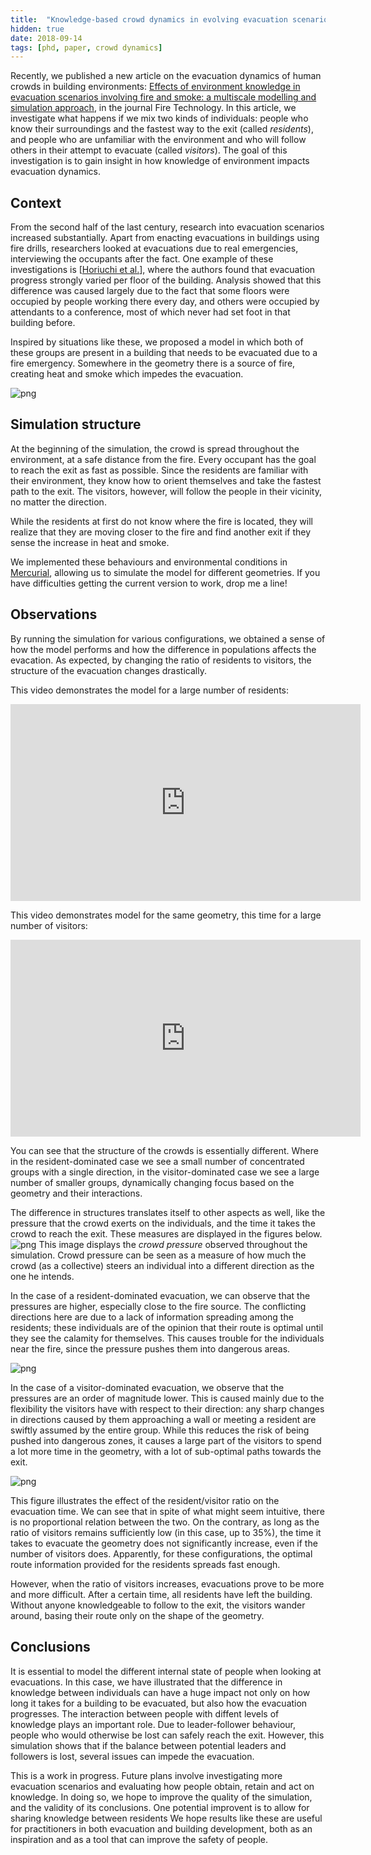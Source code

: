 ```yaml
---
title:  "Knowledge-based crowd dynamics in evolving evacuation scenarios"
hidden: true
date: 2018-09-14
tags: [phd, paper, crowd dynamics]
---
```


Recently, we published a new article on the evacuation dynamics of human crowds in building environments: [Effects of environment knowledge in evacuation scenarios involving fire and smoke: a multiscale modelling and simulation approach](https://link.springer.com/article/10.1007/s10694-018-0743-x), in the journal Fire Technology.
In this article, we investigate what happens if we mix two kinds of individuals: people who know their surroundings and the fastest way to the exit (called *residents*), and people who are unfamiliar with the environment and who will follow others in their attempt to evacuate (called *visitors*). The goal of this investigation is to gain insight in how knowledge of environment impacts evacuation dynamics.
<!--more-->

## Context
From the second half of the last century, research into evacuation scenarios increased substantially. 
Apart from enacting evacuations in buildings using fire drills, researchers looked at evacuations due to real emergencies, interviewing the occupants after the fact. One example of these investigations is \[[Horiuchi et al.](http://www.iafss.org/publications/fss/1/523)\], where the authors found that evacuation progress strongly varied per floor of the building. Analysis showed that this difference was caused largely due to the fact that some floors were occupied by people working there every day, and others were occupied by attendants to a conference, most of which never had set foot in that building before.

Inspired by situations like these, we proposed a model in which both of these groups are present in a building that needs to be evacuated due to a fire emergency.
Somewhere in the geometry there is a source of fire, creating heat and smoke which impedes the evacuation.

![png](/assets/evacuations/global_view.png)

## Simulation structure

At the beginning of the simulation, the crowd is spread throughout the environment, at a safe distance from the fire. Every occupant has the goal to reach the exit as fast as possible. Since the residents are familiar with their environment, they know how to orient themselves and take the fastest path to the exit. The visitors, however, will follow the people in their vicinity, no matter the direction.

While the residents at first do not know where the fire is located, they will realize that they are moving closer to the fire and find another exit if they sense the increase in heat and smoke.

We implemented these behaviours and environmental conditions in [Mercurial](https://github.com/0mar/mercurial), allowing us to simulate the model for different geometries. If you have difficulties getting the current version to work, drop me a line!

## Observations

By running the simulation for various configurations, we obtained a sense of how the model performs and how the difference in populations affects the evacation. As expected, by changing the ratio of residents to visitors, the structure of the evacuation changes drastically. 

This video demonstrates the model for a large number of residents:

<iframe width="560" height="315" src="https://www.youtube.com/embed/o5dKnTY9whY" frameborder="0" allowfullscreen></iframe>

This video demonstrates model for the same geometry, this time for a large number of visitors:

<iframe width="560" height="315" src="https://www.youtube.com/embed/k1Kj4VekveM" frameborder="0" allowfullscreen></iframe>

You can see that the structure of the crowds is essentially different. Where in the resident-dominated case we see a small number of concentrated groups with a single direction, in the visitor-dominated case we see a large number of smaller groups, dynamically changing focus based on the geometry and their interactions.

The difference in structures translates itself to other aspects as well, like the pressure that the crowd exerts on the individuals, and the time it takes the crowd to reach the exit. These measures are displayed in the figures below.
![png](/assets/evacuations/pressure_plot_residents.png)
This image displays the _crowd pressure_ observed throughout the simulation. Crowd pressure can be seen as a measure of how much the crowd (as a collective) steers an individual into a different direction as the one he intends.

In the case of a resident-dominated evacuation, we can observe that the pressures are higher, especially close to the fire source. The conflicting directions here are due to a lack of information spreading among the residents; these individuals are of the opinion that their route is optimal until they see the calamity for themselves. This causes trouble for the individuals near the fire, since the pressure pushes them into dangerous areas.

![png](/assets/evacuations/pressure_plot_visitors.png)

In the case of a visitor-dominated evacuation, we observe that the pressures are an order of magnitude lower. This is caused mainly due to the flexibility the visitors have with respect to their direction: any sharp changes in directions caused by them approaching a wall or meeting a resident are swiftly assumed by the entire group. While this reduces the risk of being pushed into dangerous zones, it causes a large part of the visitors to spend a lot more time in the geometry, with a lot of sub-optimal paths towards the exit.

![png](/assets/evacuations/evac_times.png)

This figure illustrates the effect of the resident/visitor ratio on the evacuation time. We can see that in spite of what might seem intuitive, there is no proportional relation between the two. On the contrary, as long as the ratio of visitors remains sufficiently low (in this case, up to 35%), the time it takes to evacuate the geometry does not significantly increase, even if the number of visitors does. Apparently, for these configurations, the optimal route information provided for the residents spreads fast enough.

However, when the ratio of visitors increases, evacuations prove to be more and more difficult. After a certain time, all residents have left the building. Without anyone knowledgeable to follow to the exit, the visitors wander around, basing their route only on the shape of the geometry.

## Conclusions

It is essential to model the different internal state of people when looking at evacuations.
In this case, we have illustrated that the difference in knowledge between individuals can have a huge impact not only on how long it takes for a building to be evacuated, but also how the evacuation progresses.
The interaction between people with diffent levels of knowledge plays an important role. Due to leader-follower behaviour, people who would otherwise be lost can safely reach the exit. However, this simulation shows that if the balance between potential leaders and followers is lost, several issues can impede the evacuation.

This is a work in progress. Future plans involve investigating more evacuation scenarios and evaluating how people obtain, retain and act on knowledge. In doing so, we hope to improve the quality of the simulation, and the validity of its conclusions.
One potential improvent is to allow for sharing knowledge between residents 
We hope results like these are useful for practitioners in both evacuation and building development, both as an inspiration and as a tool that can improve the safety of people.
